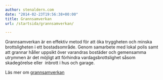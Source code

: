 ```yaml
---
author: stenaldern.com
date: "2014-02-23T19:56:38+00:00"
title: Grannsamverkan
url: /startsida/grannsamverkan/

---
```

Grannsamverkan är en effektiv metod för att öka tryggheten och minska brottsligheten i ett bostadsområde. Genom samarbete med lokal polis samt att grannar håller uppsikt över varandras bostäder och gemensamma utrymmen är det möjligt att förhindra vardagsbrottslighet såsom skadegörelse eller  inbrott i hus och garage.

Läs mer om [grannsamverkan](http://www.samverkanmotbrott.se/ "Grannsamverkan")
